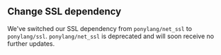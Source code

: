 ## Change SSL dependency

We've switched our SSL dependency from `ponylang/net_ssl` to `ponylang/ssl`. `ponylang/net_ssl` is deprecated and will soon receive no further updates.
